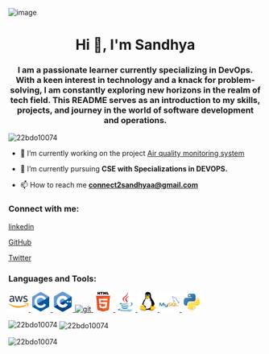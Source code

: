    ![image](https://github.com/22bdo10074/22bdo10074/assets/142095565/ba5a4188-393c-467e-99bc-ae55f87ed525)
<h1 align="center">Hi 👋, I'm Sandhya</h1>
<h3 align="center">I am a passionate learner currently specializing in DevOps. With a keen interest in technology and a knack for problem-solving, I am constantly exploring new horizons in the realm of tech field. This README serves as an introduction to my skills, projects, and journey in the world of software development and operations.</h3>

<p align="left"> <img src="https://komarev.com/ghpvc/?username=22bdo10074&label=Profile%20views&color=0e75b6&style=flat" alt="22bdo10074" /> </p>

- 🔭 I’m currently working on the project [Air quality monitoring system](https://github.com/22bdo10074/Project_1)

- 🌱 I’m currently pursuing **CSE with Specializations in DEVOPS.**

- 📫 How to reach me **connect2sandhyaa@gmail.com**

<h3 align="left">Connect with me:</h3>
<p align="left">
  <a href="https://www.linkedin.com/in/sandhya-53949825a/">linkedin </a>
   
  <a href="https://github.com/22bdo10074">GitHub</a>
  
<a href="https://twitter.com/SandhyaKum48424">Twitter
</a>

</p>

<h3 align="left">Languages and Tools:</h3>
<p align="left"> <a href="https://aws.amazon.com" target="_blank" rel="noreferrer"> <img src="https://raw.githubusercontent.com/devicons/devicon/master/icons/amazonwebservices/amazonwebservices-original-wordmark.svg" alt="aws" width="40" height="40"/> </a> <a href="https://www.cprogramming.com/" target="_blank" rel="noreferrer"> <img src="https://raw.githubusercontent.com/devicons/devicon/master/icons/c/c-original.svg" alt="c" width="40" height="40"/> </a> <a href="https://www.w3schools.com/cpp/" target="_blank" rel="noreferrer"> <img src="https://raw.githubusercontent.com/devicons/devicon/master/icons/cplusplus/cplusplus-original.svg" alt="cplusplus" width="40" height="40"/> </a> <a href="https://git-scm.com/" target="_blank" rel="noreferrer"> <img src="https://www.vectorlogo.zone/logos/git-scm/git-scm-icon.svg" alt="git" width="40" height="40"/> </a> <a href="https://www.w3.org/html/" target="_blank" rel="noreferrer"> <img src="https://raw.githubusercontent.com/devicons/devicon/master/icons/html5/html5-original-wordmark.svg" alt="html5" width="40" height="40"/> </a> <a href="https://www.java.com" target="_blank" rel="noreferrer"> <img src="https://raw.githubusercontent.com/devicons/devicon/master/icons/java/java-original.svg" alt="java" width="40" height="40"/> </a> <a href="https://www.linux.org/" target="_blank" rel="noreferrer"> <img src="https://raw.githubusercontent.com/devicons/devicon/master/icons/linux/linux-original.svg" alt="linux" width="40" height="40"/> </a> <a href="https://www.mysql.com/" target="_blank" rel="noreferrer"> <img src="https://raw.githubusercontent.com/devicons/devicon/master/icons/mysql/mysql-original-wordmark.svg" alt="mysql" width="40" height="40"/> </a> <a href="https://www.python.org" target="_blank" rel="noreferrer"> <img src="https://raw.githubusercontent.com/devicons/devicon/master/icons/python/python-original.svg" alt="python" width="40" height="40"/> </a> </p>

<p><img align="left" src="https://github-readme-stats.vercel.app/api/top-langs?username=22bdo10074&show_icons=true&locale=en&layout=compact" alt="22bdo10074" /></p>

<p>&nbsp;<img align="center" src="https://github-readme-stats.vercel.app/api?username=22bdo10074&show_icons=true&locale=en" alt="22bdo10074" /></p>

<p><img align="center" src="https://github-readme-streak-stats.herokuapp.com/?user=22bdo10074&" alt="22bdo10074" /></p>
